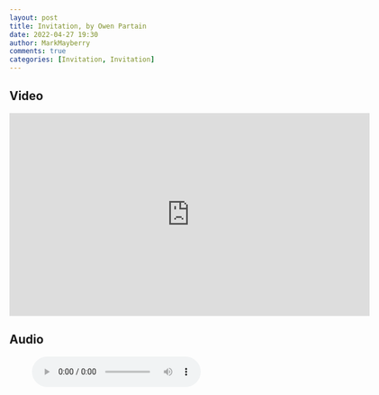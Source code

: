 ```yaml
---
layout: post
title: Invitation, by Owen Partain
date: 2022-04-27 19:30
author: MarkMayberry
comments: true
categories: [Invitation, Invitation]
---
```

<h2 id="video">Video</h2>

<p><iframe src="https://player.vimeo.com/video/704771376?h=45eedfbdf1&title=0&byline=0" width="640" height="360" frameborder="0" allow="autoplay; fullscreen; picture-in-picture" allowfullscreen></iframe></p>

<h2 id="audio">Audio</h2>

<figure class="wp-block-audio"><audio controls src="https://markmayberry.net/wp-content/uploads/bible-study/2022-04-27-Invitation-by-Owen-Partain.mp3"></audio></figure>
